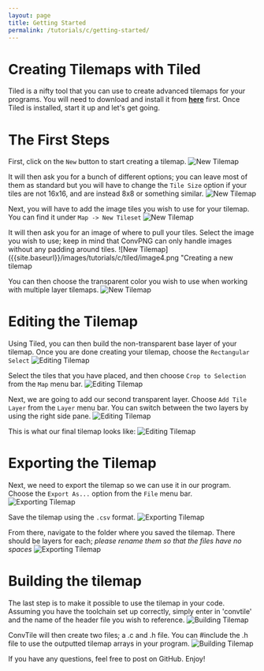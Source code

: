 ```yaml
---
layout: page
title: Getting Started
permalink: /tutorials/c/getting-started/
---
```


# Creating Tilemaps with Tiled

Tiled is a nifty tool that you can use to create advanced tilemaps for your programs. You will need to download and install it from [**here**](http://www.mapeditor.org/) first. Once Tiled is installed, start it up and let's get going.

# The First Steps

First, click on the `New` button to start creating a tilemap.
![New Tilemap]({{site.baseurl}}/images/tutorials/c/tiled/image1.png "Creating a new tilemap")

It will then ask you for a bunch of different options; you can leave most of them as standard but you will have to change the `Tile Size` option if your tiles are not 16x16, and are instead 8x8 or something similar.
![New Tilemap]({{site.baseurl}}/images/tutorials/c/tiled/image2.png "Creating a new tilemap")

Next, you will have to add the image tiles you wish to use for your tilemap. You can find it under `Map -> New Tileset`
![New Tilemap]({{site.baseurl}}/images/tutorials/c/tiled/image3.png "Creating a new tilemap")

It will then ask you for an image of where to pull your tiles. Select the image you wish to use; keep in mind that ConvPNG can only handle images without any padding around tiles.
![New Tilemap]({{site.baseurl}}/images/tutorials/c/tiled/image4.png "Creating a new tilemap

You can then choose the transparent color you wish to use when working with multiple layer tilemaps.
![New Tilemap]({{site.baseurl}}/images/tutorials/c/tiled/image5.png "Creating a new tilemap")

# Editing the Tilemap

Using Tiled, you can then build the non-transparent base layer of your tilemap. Once you are done creating your tilemap, choose the `Rectangular Select`
![Editing Tilemap]({{site.baseurl}}/images/tutorials/c/tiled/image6.png "Choosing the rectangular select")

Select the tiles that you have placed, and then choose `Crop to Selection` from the `Map` menu bar.
![Editing Tilemap]({{site.baseurl}}/images/tutorials/c/tiled/crop.png "Crop the tilemap")

Next, we are going to add our second transparent layer. Choose `Add Tile Layer` from the `Layer` menu bar. You can switch between the two layers by using the right side pane.
![Editing Tilemap]({{site.baseurl}}/images/tutorials/c/tiled/image7.png "Choosing 'Add Tile Layer'")

This is what our final tilemap looks like:
![Editing Tilemap]({{site.baseurl}}/images/tutorials/c/tiled/image8.png "Do it and you're cool")

# Exporting the Tilemap

Next, we need to export the tilemap so we can use it in our program. Choose the `Export As...` option from the `File` menu bar.
![Exporting Tilemap]({{site.baseurl}}/images/tutorials/c/tiled/image9.png "Export As...")

Save the tilemap using the `.csv` format.
![Exporting Tilemap]({{site.baseurl}}/images/tutorials/c/tiled/image10.png "JUST DO IT")

From there, navigate to the folder where you saved the tilemap. There should be layers for each; *please rename them so that the files have no spaces*
![Exporting Tilemap]({{site.baseurl}}/images/tutorials/c/tiled/image11.png "Please, please, please rename it. Please.")

# Building the tilemap

The last step is to make it possible to use the tilemap in your code. Assuming you have the toolchain set up correctly, simply enter in 'convtile' and the name of the header file you wish to reference.
![Building Tilemap]({{site.baseurl}}/images/tutorials/c/tiled/image12.png "Awesomeness")

ConvTile will then create two files; a .c and .h file. You can #include the .h file to use the outputted tilemap arrays in your program.
![Building Tilemap]({{site.baseurl}}/images/tutorials/c/tiled/image12.png "#include \"pokemon_tilemaps.h\"")

If you have any questions, feel free to post on GitHub. Enjoy!